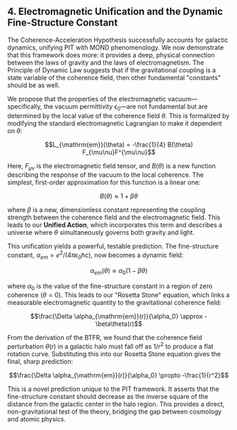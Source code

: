 ## 4. Electromagnetic Unification and the Dynamic Fine-Structure Constant

The Coherence-Acceleration Hypothesis successfully accounts for galactic dynamics, unifying PIT with MOND phenomenology. We now demonstrate that this framework does more: it provides a deep, physical connection between the laws of gravity and the laws of electromagnetism. The Principle of Dynamic Law suggests that if the gravitational coupling is a state variable of the coherence field, then other fundamental "constants" should be as well.

We propose that the properties of the electromagnetic vacuum—specifically, the vacuum permittivity $\epsilon_0$—are not fundamental but are determined by the local value of the coherence field $\theta$. This is formalized by modifying the standard electromagnetic Lagrangian to make it dependent on $\theta$:

$$L_{\mathrm{em}}(\theta) = -\frac{1}{4} B(\theta) F_{\mu\nu}F^{\mu\nu}$$

Here, $F_{\mu\nu}$ is the electromagnetic field tensor, and $B(\theta)$ is a new function describing the response of the vacuum to the local coherence. The simplest, first-order approximation for this function is a linear one:

$$B(\theta) \approx 1 + \beta\theta$$

where $\beta$ is a new, dimensionless constant representing the coupling strength between the coherence field and the electromagnetic field. This leads to our **Unified Action**, which incorporates this term and describes a universe where $\theta$ simultaneously governs both gravity and light.

This unification yields a powerful, testable prediction. The fine-structure constant, $\alpha_{em} = e^2 / (4\pi\epsilon_0\hbar c)$, now becomes a dynamic field:

$$\alpha_{em}(\theta) \approx \alpha_0 (1 - \beta\theta)$$

where $\alpha_0$ is the value of the fine-structure constant in a region of zero coherence ($\theta=0$). This leads to our "Rosetta Stone" equation, which links a measurable electromagnetic quantity to the gravitational coherence field:

$$\frac{\Delta \alpha_{\mathrm{em}}(r)}{\alpha_0} \approx -\beta\theta(r)$$

From the derivation of the BTFR, we found that the coherence field perturbation $\theta(r)$ in a galactic halo must fall off as $1/r^2$ to produce a flat rotation curve. Substituting this into our Rosetta Stone equation gives the final, sharp prediction:

$$\frac{\Delta \alpha_{\mathrm{em}}(r)}{\alpha_0} \propto -\frac{1}{r^2}$$

This is a novel prediction unique to the PIT framework. It asserts that the fine-structure constant should decrease as the inverse square of the distance from the galactic center in the halo region. This provides a direct, non-gravitational test of the theory, bridging the gap between cosmology and atomic physics.
